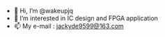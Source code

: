 - 👋 Hi, I’m @wakeupjq
- 👀 I’m interested in IC design and FPGA application
- 📫 My e-mail : jackyde9599@163.com

<!---
wakeupjq/wakeupjq is a ✨ special ✨ repository because its `README.md` (this file) appears on your GitHub profile.
You can click the Preview link to take a look at your changes.
--->
